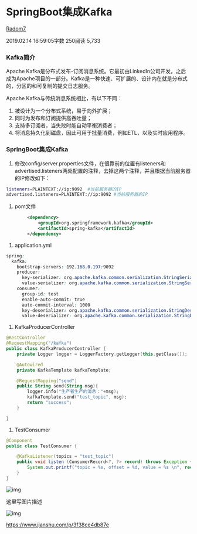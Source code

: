# SpringBoot集成Kafka

[Radom7](https://www.jianshu.com/u/8efab095ebcf)

2019.02.14 16:59:05字数 250阅读 5,733

### Kafka简介

Apache Kafka是分布式发布-订阅消息系统。它最初由LinkedIn公司开发，之后成为Apache项目的一部分。Kafka是一种快速、可扩展的、设计内在就是分布式的，分区的和可复制的提交日志服务。

Apache Kafka与传统消息系统相比，有以下不同：

1. 被设计为一个分布式系统，易于向外扩展；
2. 同时为发布和订阅提供高吞吐量；
3. 支持多订阅者，当失败时能自动平衡消费者；
4. 将消息持久化到磁盘，因此可用于批量消费，例如ETL，以及实时应用程序。

### SpringBoot集成Kafka

1. 修改config/server.properties文件，在很靠前的位置有listeners和 advertised.listeners两处配置的注释，去掉这两个注释，并且根据当前服务器的IP修改如下：

```bash
listeners=PLAINTEXT://ip:9092  #当前服务器的IP
advertised.listeners=PLAINTEXT://ip:9092 #当前服务器的IP
```

1. pom文件

```xml
        <dependency>
            <groupId>org.springframework.kafka</groupId>
            <artifactId>spring-kafka</artifactId>
        </dependency>
```

1. application.yml

```css
spring:
  kafka:
    bootstrap-servers: 192.168.0.197:9092
    producer:
      key-serializer: org.apache.kafka.common.serialization.StringSerializer
      value-serializer: org.apache.kafka.common.serialization.StringSerializer
    consumer:
      group-id: test
      enable-auto-commit: true
      auto-commit-interval: 1000
      key-deserializer: org.apache.kafka.common.serialization.StringDeserializer
      value-deserializer: org.apache.kafka.common.serialization.StringDeserializer
```

1. KafkaProducerController

```kotlin
@RestController
@RequestMapping("/kafka")
public class KafkaProducerController {
    private Logger logger = LoggerFactory.getLogger(this.getClass());

    @Autowired
    private KafkaTemplate kafkaTemplate;

    @RequestMapping("send")
    public String send(String msg){
        logger.info("生产者生产的消息："+msg);
        kafkaTemplate.send("test_topic", msg);
        return "success";
    }

}
```

1. TestConsumer

```java
@Component
public class TestConsumer {

    @KafkaListener(topics = "test_topic")
    public void listen (ConsumerRecord<?, ?> record) throws Exception {
        System.out.printf("topic = %s, offset = %d, value = %s \n", record.topic(), record.offset(), record.value());
    }
}
```

![img](https://upload-images.jianshu.io/upload_images/11636334-e1b88a4b11ae808c?imageMogr2/auto-orient/strip|imageView2/2/w/1024/format/webp)

这里写图片描述

![img](https://upload-images.jianshu.io/upload_images/11636334-558561689fc79bf2?imageMogr2/auto-orient/strip|imageView2/2/w/852/format/webp)



https://www.jianshu.com/p/3f38ce4db87e